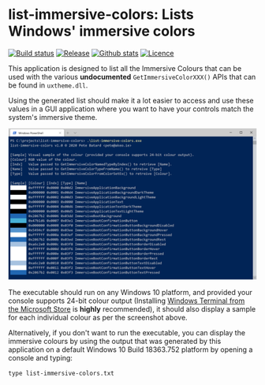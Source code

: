 list-immersive-colors: Lists Windows' immersive colors
======================================================

[![Build status](https://img.shields.io/appveyor/ci/pbatard/list-immersive-colors.svg?style=flat-square)](https://ci.appveyor.com/project/pbatard/list-immersive-colors)
[![Release](https://img.shields.io/github/release-pre/pbatard/list-immersive-colors.svg?style=flat-square)](https://github.com/pbatard/list-immersive-colors/releases)
[![Github stats](https://img.shields.io/github/downloads/pbatard/list-immersive-colors/total.svg?style=flat-square)](https://github.com/pbatard/list-immersive-colors/releases)
[![Licence](https://img.shields.io/badge/license-GPLv3-blue.svg?style=flat-square)](https://www.gnu.org/licenses/gpl-3.0.en.html)

This application is designed to list all the Immersive Colours that can be used with the
various __undocumented__ `GetImmersiveColorXXX()` APIs that can be found in `uxtheme.dll`.

Using the generated list should make it a lot easier to access and use these values in a
GUI application where you want to have your controls match the system's immersive theme.

![Screenshot](https://raw.githubusercontent.com/pbatard/list-immersive-colors/master/pics/screenshot.png)

The executable should run on any Windows 10 platform, and provided your console supports
24-bit colour output (Installing [Windows Terminal from the Microsoft Store](https://aka.ms/windowsterminal)
is __highly__ recommended), it should also display a sample for each individual colour
as per the screenshot above.

Alternatively, if you don't want to run the executable, you can display the immersive
colours by using the output that was generated by this application on a default Windows
10 Build 18363.752 platform by opening a console and typing:

```
type list-immersive-colors.txt
```
